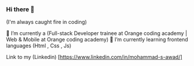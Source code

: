 ### Hi there 👋

(I'm  always caught fire in coding)

🔭 I’m currently a (Full-stack Developer trainee at Orange coding academy | Web & Mobile at Orange coding academy)
🌱 I’m currently learning frontend languages (Html , Css , Js)

Link to my (Linkedin) [https://www.linkedin.com/in/mohammad-s-awad/]



<!--
**MohammadAwad97/MohammadAwad97** is a ✨ _special_ ✨ repository because its `README.md` (this file) appears on your GitHub profile.

Here are some ideas to get you started:

- 🔭 I’m currently working on ...
- 🌱 I’m currently learning ...
- 👯 I’m looking to collaborate on ...
- 🤔 I’m looking for help with ...
- 💬 Ask me about ...
- 📫 How to reach me: ...
- 😄 Pronouns: ...
- ⚡ Fun fact: ...
-->
